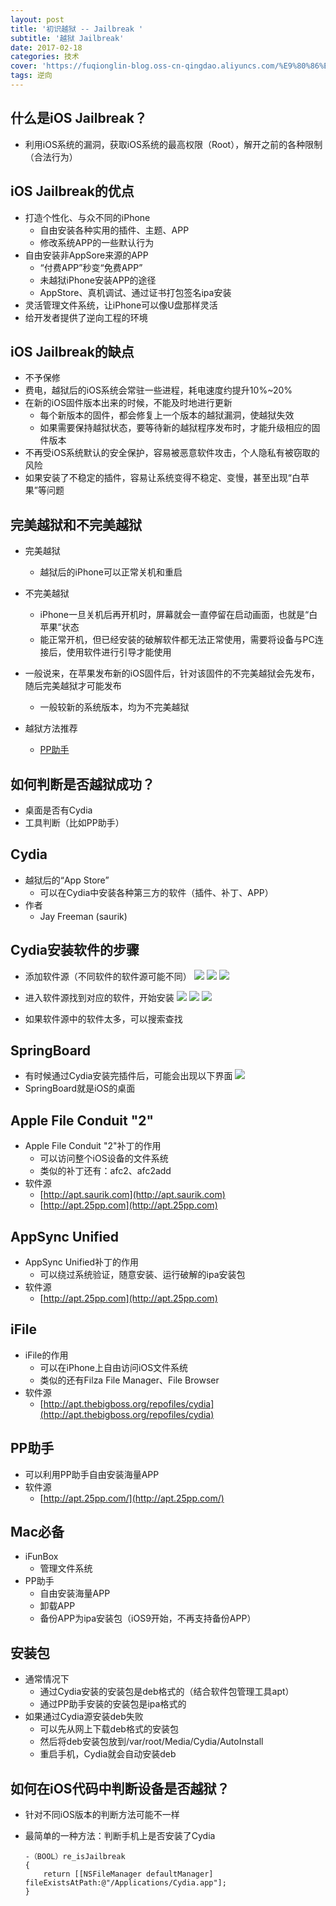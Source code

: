```yaml
---
layout: post
title: '初识越狱 -- Jailbreak '
subtitle: '越狱 Jailbreak'
date: 2017-02-18
categories: 技术
cover: 'https://fuqionglin-blog.oss-cn-qingdao.aliyuncs.com/%E9%80%86%E5%90%91/day01/day01-header.jpg'
tags: 逆向
---
```



## 什么是iOS Jailbreak？
- 利用iOS系统的漏洞，获取iOS系统的最高权限（Root），解开之前的各种限制（合法行为）

## iOS Jailbreak的优点
- 打造个性化、与众不同的iPhone
	- 自由安装各种实用的插件、主题、APP
	- 修改系统APP的一些默认行为
- 自由安装非AppSore来源的APP
	- “付费APP”秒变“免费APP”
	- 未越狱iPhone安装APP的途径
	- AppStore、真机调试、通过证书打包签名ipa安装
- 灵活管理文件系统，让iPhone可以像U盘那样灵活
- 给开发者提供了逆向工程的环境

## iOS Jailbreak的缺点
- 不予保修
- 费电，越狱后的iOS系统会常驻一些进程，耗电速度约提升10%~20%
- 在新的iOS固件版本出来的时候，不能及时地进行更新
	- 每个新版本的固件，都会修复上一个版本的越狱漏洞，使越狱失效
	- 如果需要保持越狱状态，要等待新的越狱程序发布时，才能升级相应的固件版本
- 不再受iOS系统默认的安全保护，容易被恶意软件攻击，个人隐私有被窃取的风险
- 如果安装了不稳定的插件，容易让系统变得不稳定、变慢，甚至出现“白苹果”等问题

## 完美越狱和不完美越狱
- 完美越狱
	- 越狱后的iPhone可以正常关机和重启

- 不完美越狱
	- iPhone一旦关机后再开机时，屏幕就会一直停留在启动画面，也就是“白苹果”状态
	- 能正常开机，但已经安装的破解软件都无法正常使用，需要将设备与PC连接后，使用软件进行引导才能使用

- 一般说来，在苹果发布新的iOS固件后，针对该固件的不完美越狱会先发布，随后完美越狱才可能发布
	- 一般较新的系统版本，均为不完美越狱

- 越狱方法推荐
    - [PP助手](http://jailbreak.25pp.com/)

## 如何判断是否越狱成功？
- 桌面是否有Cydia
- 工具判断（比如PP助手）

## Cydia
- 越狱后的“App Store”
	- 可以在Cydia中安装各种第三方的软件（插件、补丁、APP）
- 作者
	- Jay Freeman (saurik)

## Cydia安装软件的步骤
- 添加软件源（不同软件的软件源可能不同）
![](https://fuqionglin-blog.oss-cn-qingdao.aliyuncs.com/%E9%80%86%E5%90%91/day01/day01-6.png)
![](https://fuqionglin-blog.oss-cn-qingdao.aliyuncs.com/%E9%80%86%E5%90%91/day01/day01-7.png)
![](https://fuqionglin-blog.oss-cn-qingdao.aliyuncs.com/%E9%80%86%E5%90%91/day01/day01-8.png)

- 进入软件源找到对应的软件，开始安装
![](https://fuqionglin-blog.oss-cn-qingdao.aliyuncs.com/%E9%80%86%E5%90%91/day01/day01-9.png)
![](https://fuqionglin-blog.oss-cn-qingdao.aliyuncs.com/%E9%80%86%E5%90%91/day01/day01-10.png)
![](https://fuqionglin-blog.oss-cn-qingdao.aliyuncs.com/%E9%80%86%E5%90%91/day01/day01-11.png)
- 如果软件源中的软件太多，可以搜索查找

## SpringBoard
- 有时候通过Cydia安装完插件后，可能会出现以下界面
![](https://fuqionglin-blog.oss-cn-qingdao.aliyuncs.com/%E9%80%86%E5%90%91/day01/day01-13.png)
- SpringBoard就是iOS的桌面

## Apple File Conduit "2"
- Apple File Conduit "2"补丁的作用
	- 可以访问整个iOS设备的文件系统
	- 类似的补丁还有：afc2、afc2add
- 软件源
	- [http://apt.saurik.com](http://apt.saurik.com)
	- [http://apt.25pp.com](http://apt.25pp.com)

## AppSync Unified
- AppSync Unified补丁的作用
	- 可以绕过系统验证，随意安装、运行破解的ipa安装包
- 软件源
	- [http://apt.25pp.com](http://apt.25pp.com)

## iFile
- iFile的作用
	- 可以在iPhone上自由访问iOS文件系统
	- 类似的还有Filza File Manager、File Browser
- 软件源
	- [http://apt.thebigboss.org/repofiles/cydia](http://apt.thebigboss.org/repofiles/cydia)
	
## PP助手
- 可以利用PP助手自由安装海量APP
- 软件源
	- [http://apt.25pp.com/](http://apt.25pp.com/)
	
## Mac必备
- iFunBox
	- 管理文件系统
- PP助手
	- 自由安装海量APP
	- 卸载APP
	- 备份APP为ipa安装包（iOS9开始，不再支持备份APP）

## 安装包
- 通常情况下
	- 通过Cydia安装的安装包是deb格式的（结合软件包管理工具apt）
	- 通过PP助手安装的安装包是ipa格式的
- 如果通过Cydia源安装deb失败
	- 可以先从网上下载deb格式的安装包
	- 然后将deb安装包放到/var/root/Media/Cydia/AutoInstall
	- 重启手机，Cydia就会自动安装deb
	
## 如何在iOS代码中判断设备是否越狱？
- 针对不同iOS版本的判断方法可能不一样

- 最简单的一种方法：判断手机上是否安装了Cydia

  ```objc
  -（BOOL）re_isJailbreak
  {
      return [[NSFileManager defaultManager] fileExistsAtPath:@"/Applications/Cydia.app"];
  }
  ```
